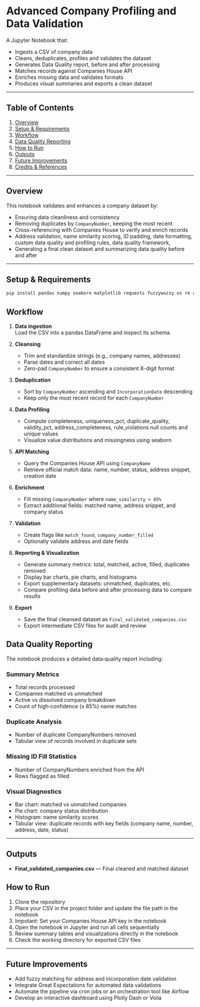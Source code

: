 # Advanced Company Profiling and Data Validation

A Jupyter Notebook that:
- Ingests a CSV of company data  
- Cleans, deduplicates, profiles and validates the dataset 
- Generates Data Quality report, before and after processing 
- Matches records against Companies House API  
- Enriches missing data and validates formats  
- Produces visual summaries and exports a clean dataset

---

## Table of Contents

1. [Overview](#overview)  
2. [Setup & Requirements](#setup--requirements)  
3. [Workflow](#workflow)  
4. [Data Quality Reporting](#data-quality-reporting)  
5. [How to Run](#how-to-run)  
6. [Outputs](#outputs)  
7. [Future Improvements](#future-improvements)  
8. [Credits & References](#credits--references)

---

## Overview

This notebook validates and enhances a company dataset by:

- Ensuring data cleanliness and consistency  
- Removing duplicates by `CompanyNumber`, keeping the most recent  
- Cross-referencing with Companies House to verify and enrich records  
- Address validation, name similarity scoring, ID padding, date formatting, custom data quality and profiling rules, data quality framework,
- Generating a final clean dataset and summarizing data quality before and after

---

## Setup & Requirements

```bash
pip install pandas numpy seaborn matplotlib requests fuzzywuzzy os re request time
````
## Workflow

1. **Data ingestion**  
   Load the CSV into a pandas DataFrame and inspect its schema.

2. **Cleansing**  
   - Trim and standardize strings (e.g., company names, addresses)  
   - Parse dates and correct all dates 
   - Zero-pad `CompanyNumber` to ensure a consistent 8-digit format

3. **Deduplication**  
   - Sort by `CompanyNumber` ascending and `IncorporationDate` descending  
   - Keep only the most recent record for each `CompanyNumber`

4. **Data Profiling**  
   - Compute completeness, uniqueness_pct, duplicate_quality, validity_pct, address_completeness, rule_violations null counts and unique values  
   - Visualize value distributions and missingness using seaborn

5. **API Matching**  
   - Query the Companies House API using `CompanyName`  
   - Retrieve official match data: name, number, status, address snippet, creation date

6. **Enrichment**  
   - Fill missing `CompanyNumber` where `name_similarity > 85%`  
   - Extract additional fields: matched name, address snippet, and company status

7. **Validation**  
   - Create flags like `match_found`, `company_number_filled`  
   - Optionally validate address and date fields

8. **Reporting & Visualization**  
   - Generate summary metrics: total, matched, active, filled, duplicates removed  
   - Display bar charts, pie charts, and histograms  
   - Export supplementary datasets: unmatched, duplicates, etc.
   - Compare profiling data before and after processing data to compare results

9. **Export**  
   - Save the final cleansed dataset as `Final_validated_companies.csv`  
   - Export intermediate CSV files for audit and review
## Data Quality Reporting

The notebook produces a detailed data‑quality report including:

### Summary Metrics
- Total records processed  
- Companies matched vs unmatched  
- Active vs dissolved company breakdown  
- Count of high‑confidence (≥ 85%) name matches  

### Duplicate Analysis
- Number of duplicate CompanyNumbers removed  
- Tabular view of records involved in duplicate sets  

### Missing ID Fill Statistics
- Number of CompanyNumbers enriched from the API  
- Rows flagged as filled  

### Visual Diagnostics
- Bar chart: matched vs unmatched companies  
- Pie chart: company status distribution  
- Histogram: name similarity scores  
- Tabular view: duplicate records with key fields (company name, number, address, date, status)  


---

## Outputs

- **Final_validated_companies.csv** — Final cleaned and matched dataset  

## How to Run

1. Clone the repository  
2. Place your CSV in the project folder and update the file path in the notebook  
3. Impotant: Set your Companies House API key in the notebook  
4. Open the notebook in Jupyter and run all cells sequentially  
5. Review summary tables and visualizations directly in the notebook  
6. Check the working directory for exported CSV files  



---

## Future Improvements

- Add fuzzy matching for address and incorporation date validation  
- Integrate Great Expectations for automated data validations  
- Automate the pipeline via cron jobs or an orchestration tool like Airflow  
- Develop an interactive dashboard using Plotly Dash or Voila  


